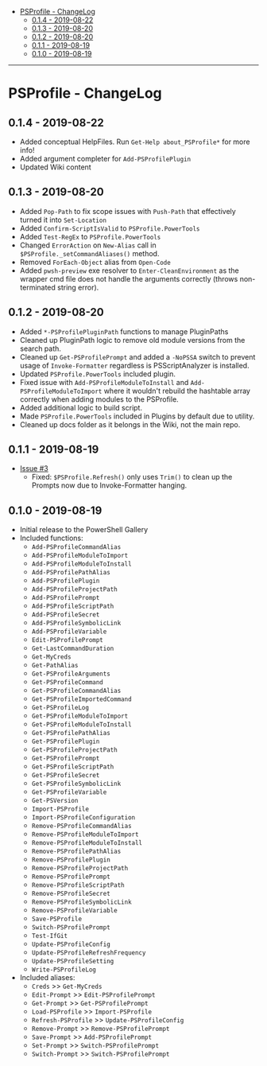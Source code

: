 * [PSProfile - ChangeLog](#psprofile---changelog)
  * [0.1.4 - 2019-08-22](#014---2019-08-22)
  * [0.1.3 - 2019-08-20](#013---2019-08-20)
  * [0.1.2 - 2019-08-20](#012---2019-08-20)
  * [0.1.1 - 2019-08-19](#011---2019-08-19)
  * [0.1.0 - 2019-08-19](#010---2019-08-19)

***

# PSProfile - ChangeLog

## 0.1.4 - 2019-08-22

* Added conceptual HelpFiles. Run `Get-Help about_PSProfile*` for more info!
* Added argument completer for `Add-PSProfilePlugin`
* Updated Wiki content

## 0.1.3 - 2019-08-20

* Added `Pop-Path` to fix scope issues with `Push-Path` that effectively turned it into `Set-Location`
* Added `Confirm-ScriptIsValid` to `PSProfile.PowerTools`
* Added `Test-RegEx` to `PSProfile.PowerTools`
* Changed `ErrorAction` on `New-Alias` call in `$PSProfile._setCommandAliases()` method.
* Removed `ForEach-Object` alias from `Open-Code`
* Added `pwsh-preview` exe resolver to `Enter-CleanEnvironment` as the wrapper cmd file does not handle the arguments correctly (throws non-terminated string error).

## 0.1.2 - 2019-08-20

* Added `*-PSProfilePluginPath` functions to manage PluginPaths
* Cleaned up PluginPath logic to remove old module versions from the search path.
* Cleaned up `Get-PSProfilePrompt` and added a `-NoPSSA` switch to prevent usage of `Invoke-Formatter` regardless is PSScriptAnalyzer is installed.
* Updated `PSProfile.PowerTools` included plugin.
* Fixed issue with `Add-PSProfileModuleToInstall` and `Add-PSProfileModuleToImport` where it wouldn't rebuild the hashtable array correctly when adding modules to the PSProfile.
* Added additional logic to build script.
* Made `PSProfile.PowerTools` included in Plugins by default due to utility.
* Cleaned up docs folder as it belongs in the Wiki, not the main repo.

## 0.1.1 - 2019-08-19

* [Issue #3](https://github.com/scrthq/PSProfile/issues/3)
  * Fixed: `$PSProfile.Refresh()` only uses `Trim()` to clean up the Prompts now due to Invoke-Formatter hanging.

## 0.1.0 - 2019-08-19

* Initial release to the PowerShell Gallery
* Included functions:
  * `Add-PSProfileCommandAlias`
  * `Add-PSProfileModuleToImport`
  * `Add-PSProfileModuleToInstall`
  * `Add-PSProfilePathAlias`
  * `Add-PSProfilePlugin`
  * `Add-PSProfileProjectPath`
  * `Add-PSProfilePrompt`
  * `Add-PSProfileScriptPath`
  * `Add-PSProfileSecret`
  * `Add-PSProfileSymbolicLink`
  * `Add-PSProfileVariable`
  * `Edit-PSProfilePrompt`
  * `Get-LastCommandDuration`
  * `Get-MyCreds`
  * `Get-PathAlias`
  * `Get-PSProfileArguments`
  * `Get-PSProfileCommand`
  * `Get-PSProfileCommandAlias`
  * `Get-PSProfileImportedCommand`
  * `Get-PSProfileLog`
  * `Get-PSProfileModuleToImport`
  * `Get-PSProfileModuleToInstall`
  * `Get-PSProfilePathAlias`
  * `Get-PSProfilePlugin`
  * `Get-PSProfileProjectPath`
  * `Get-PSProfilePrompt`
  * `Get-PSProfileScriptPath`
  * `Get-PSProfileSecret`
  * `Get-PSProfileSymbolicLink`
  * `Get-PSProfileVariable`
  * `Get-PSVersion`
  * `Import-PSProfile`
  * `Import-PSProfileConfiguration`
  * `Remove-PSProfileCommandAlias`
  * `Remove-PSProfileModuleToImport`
  * `Remove-PSProfileModuleToInstall`
  * `Remove-PSProfilePathAlias`
  * `Remove-PSProfilePlugin`
  * `Remove-PSProfileProjectPath`
  * `Remove-PSProfilePrompt`
  * `Remove-PSProfileScriptPath`
  * `Remove-PSProfileSecret`
  * `Remove-PSProfileSymbolicLink`
  * `Remove-PSProfileVariable`
  * `Save-PSProfile`
  * `Switch-PSProfilePrompt`
  * `Test-IfGit`
  * `Update-PSProfileConfig`
  * `Update-PSProfileRefreshFrequency`
  * `Update-PSProfileSetting`
  * `Write-PSProfileLog`
* Included aliases:
  * `Creds` >> `Get-MyCreds`
  * `Edit-Prompt` >> `Edit-PSProfilePrompt`
  * `Get-Prompt` >> `Get-PSProfilePrompt`
  * `Load-PSProfile` >> `Import-PSProfile`
  * `Refresh-PSProfile` >> `Update-PSProfileConfig`
  * `Remove-Prompt` >> `Remove-PSProfilePrompt`
  * `Save-Prompt` >> `Add-PSProfilePrompt`
  * `Set-Prompt` >> `Switch-PSProfilePrompt`
  * `Switch-Prompt` >> `Switch-PSProfilePrompt`
